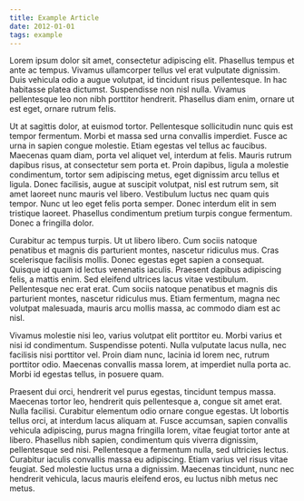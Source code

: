 ```yaml
---
title: Example Article
date: 2012-01-01
tags: example
---
```


Lorem ipsum dolor sit amet, consectetur adipiscing elit. Phasellus tempus et ante ac tempus. Vivamus ullamcorper tellus vel erat vulputate dignissim. Duis vehicula odio a augue volutpat, id tincidunt risus pellentesque. In hac habitasse platea dictumst. Suspendisse non nisl nulla. Vivamus pellentesque leo non nibh porttitor hendrerit. Phasellus diam enim, ornare ut est eget, ornare rutrum felis.

Ut at sagittis dolor, at euismod tortor. Pellentesque sollicitudin nunc quis est tempor fermentum. Morbi et massa sed urna convallis imperdiet. Fusce ac urna in sapien congue molestie. Etiam egestas vel tellus ac faucibus. Maecenas quam diam, porta vel aliquet vel, interdum at felis. Mauris rutrum dapibus risus, at consectetur sem porta et. Proin dapibus, ligula a molestie condimentum, tortor sem adipiscing metus, eget dignissim arcu tellus et ligula. Donec facilisis, augue at suscipit volutpat, nisl est rutrum sem, sit amet laoreet nunc mauris vel libero. Vestibulum luctus nec quam quis tempor. Nunc ut leo eget felis porta semper. Donec interdum elit in sem tristique laoreet. Phasellus condimentum pretium turpis congue fermentum. Donec a fringilla dolor.

Curabitur ac tempus turpis. Ut ut libero libero. Cum sociis natoque penatibus et magnis dis parturient montes, nascetur ridiculus mus. Cras scelerisque facilisis mollis. Donec egestas eget sapien a consequat. Quisque id quam id lectus venenatis iaculis. Praesent dapibus adipiscing felis, a mattis enim. Sed eleifend ultrices lacus vitae vestibulum. Pellentesque nec erat erat. Cum sociis natoque penatibus et magnis dis parturient montes, nascetur ridiculus mus. Etiam fermentum, magna nec volutpat malesuada, mauris arcu mollis massa, ac commodo diam est ac nisl.

Vivamus molestie nisi leo, varius volutpat elit porttitor eu. Morbi varius et nisi id condimentum. Suspendisse potenti. Nulla vulputate lacus nulla, nec facilisis nisi porttitor vel. Proin diam nunc, lacinia id lorem nec, rutrum porttitor odio. Maecenas convallis massa lorem, at imperdiet nulla porta ac. Morbi id egestas tellus, in posuere quam.

Praesent dui orci, hendrerit vel purus egestas, tincidunt tempus massa. Maecenas tortor leo, hendrerit quis pellentesque a, congue sit amet erat. Nulla facilisi. Curabitur elementum odio ornare congue egestas. Ut lobortis tellus orci, at interdum lacus aliquam at. Fusce accumsan, sapien convallis vehicula adipiscing, purus magna fringilla lorem, vitae feugiat tortor ante at libero. Phasellus nibh sapien, condimentum quis viverra dignissim, pellentesque sed nisi. Pellentesque a fermentum nulla, sed ultricies lectus. Curabitur iaculis convallis massa eu adipiscing. Etiam varius vel risus vitae feugiat. Sed molestie luctus urna a dignissim. Maecenas tincidunt, nunc nec hendrerit vehicula, lacus mauris eleifend eros, eu luctus nibh metus nec metus.
